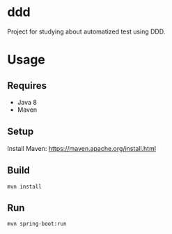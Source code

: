 # ddd
Project for studying about automatized test using DDD.

Usage
=====

Requires
--------

- Java 8
- Maven

Setup
------

Install Maven: https://maven.apache.org/install.html

Build
------

```
mvn install
```

Run
------

```
mvn spring-boot:run
```
